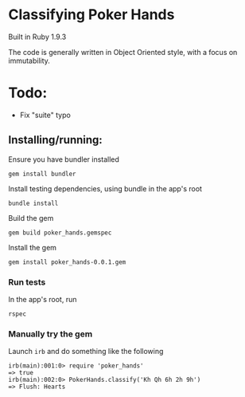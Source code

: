 # Classifying Poker Hands

Built in Ruby 1.9.3

The code is generally written in Object Oriented style, with a focus on immutability.

# Todo:

 - Fix "suite" typo

## Installing/running:
Ensure you have bundler installed
```
gem install bundler
```

Install testing dependencies, using bundle in the app's root
```
bundle install
```

Build the gem
```
gem build poker_hands.gemspec
```

Install the gem
```
gem install poker_hands-0.0.1.gem
```

### Run tests
In the app's root, run
```
rspec
```

### Manually try the gem
Launch `irb` and do something like the following
```
irb(main):001:0> require 'poker_hands'
=> true
irb(main):002:0> PokerHands.classify('Kh Qh 6h 2h 9h')
=> Flush: Hearts
```
